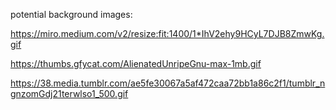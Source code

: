 potential background images:

https://miro.medium.com/v2/resize:fit:1400/1*IhV2ehy9HCyL7DJB8ZmwKg.gif

https://thumbs.gfycat.com/AlienatedUnripeGnu-max-1mb.gif

https://38.media.tumblr.com/ae5fe30067a5af472caa72bb1a86c2f1/tumblr_ngnzomGdj21terwlso1_500.gif